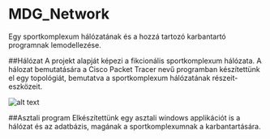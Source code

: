 # MDG_Network
Egy sportkomplexum hálózatának és a hozzá tartozó karbantartó programnak lemodellezése.

##Hálózat
A projekt alapját képezi a fikcionális sportkomplexum hálózata. A hálozat bemutatására a Cisco Packet Tracer nevű programban készítettünk el egy topológiát, bemutatva a sportkomplexum hálózatának részeit-eszközeit.

![alt text](https://networkslearning.com/wp-content/uploads/2020/02/Screenshot-2020-02-15-at-15.54.25.png)

##Asztali program
Elkészítettünk egy asztali windows applikációt is a hálózat és az adatbázis, magának a sportkomplexumnak a karbantartására.
